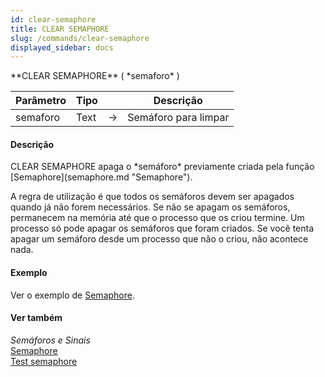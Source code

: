 ```yaml
---
id: clear-semaphore
title: CLEAR SEMAPHORE
slug: /commands/clear-semaphore
displayed_sidebar: docs
---
```


<!--REF #_command_.CLEAR SEMAPHORE.Syntax-->**CLEAR SEMAPHORE** ( *semaforo* )<!-- END REF-->
<!--REF #_command_.CLEAR SEMAPHORE.Params-->
| Parâmetro | Tipo |  | Descrição |
| --- | --- | --- | --- |
| semaforo | Text | &rarr; | Semáforo para limpar |

<!-- END REF-->

#### Descrição 

<!--REF #_command_.CLEAR SEMAPHORE.Summary-->CLEAR SEMAPHORE apaga o *semáforo* previamente criada pela função [Semaphore](semaphore.md "Semaphore").<!-- END REF-->

A regra de utilização é que todos os semáforos devem ser apagados quando já não forem necessários. Se não se apagam os semáforos, permanecem na memória até que o processo que os criou termine. Um processo só pode apagar os semáforos que foram criados. Se você tenta apagar um semáforo desde um processo que não o criou, não acontece nada.

#### Exemplo 

Ver o exemplo de [Semaphore](semaphore.md "Semaphore").

#### Ver também 

*Semáforos e Sinais*  
[Semaphore](semaphore.md)  
[Test semaphore](test-semaphore.md)  